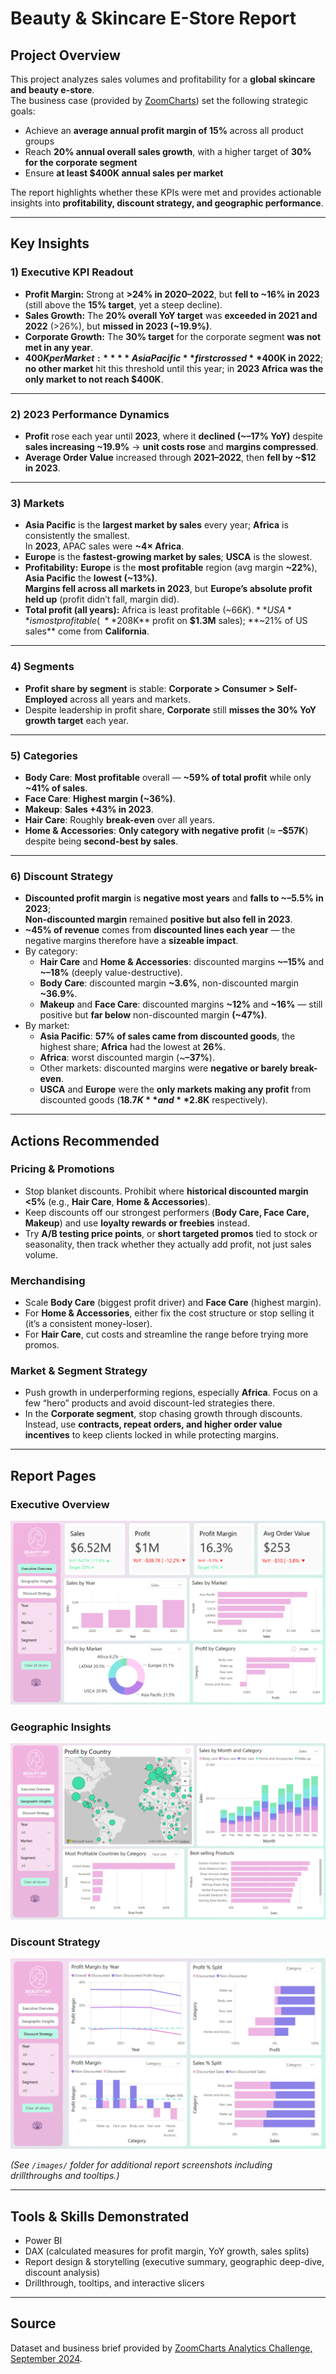 
# Beauty & Skincare E-Store Report

## Project Overview
This project analyzes sales volumes and profitability for a **global skincare and beauty e-store**.  
The business case (provided by [ZoomCharts](https://zoomcharts.com/en/microsoft-power-bi-custom-visuals/challenges/fp20-analytics-september-2024)) set the following strategic goals:
- Achieve an **average annual profit margin of 15%** across all product groups  
- Reach **20% annual overall sales growth**, with a higher target of **30% for the corporate segment**  
- Ensure **at least $400K annual sales per market**  

The report highlights whether these KPIs were met and provides actionable insights into **profitability, discount strategy, and geographic performance**.  

---

## Key Insights
### 1) Executive KPI Readout
- **Profit Margin:** Strong at **>24% in 2020–2022**, but **fell to ~16% in 2023** (still above the **15% target**, yet a steep decline).  
- **Sales Growth:** The **20% overall YoY target** was **exceeded in 2021 and 2022** (>26%), but **missed in 2023 (~19.9%)**.  
- **Corporate Growth:** The **30% target** for the corporate segment **was not met in any year**.  
- **$400K per Market:** **Asia Pacific** first crossed **$400K in 2022**; **no other market** hit this threshold until this year; in **2023 Africa was the only market to not reach $400K**.  

---

### 2) 2023 Performance Dynamics
- **Profit** rose each year until **2023**, where it **declined (~–17% YoY)** despite **sales increasing ~19.9%** → **unit costs rose** and **margins compressed**.  
- **Average Order Value** increased through **2021–2022**, then **fell by ~$12 in 2023**.  

---

### 3) Markets
- **Asia Pacific** is the **largest market by sales** every year; **Africa** is consistently the smallest.  
  In **2023**, APAC sales were **~4× Africa**.  
- **Europe** is the **fastest-growing market by sales**; **USCA** is the slowest.  
- **Profitability:** **Europe** is the **most profitable** region (avg margin **~22%**), **Asia Pacific** the **lowest (~13%)**.  
  **Margins fell across all markets in 2023**, but **Europe’s absolute profit held up** (profit didn’t fall, margin did).  
- **Total profit (all years):** Africa is least profitable (~$66K).  
  **USA** is most profitable (~**$208K** profit on **$1.3M** sales); **~21% of US sales** come from **California**.  

---

### 4) Segments
- **Profit share by segment** is stable: **Corporate > Consumer > Self-Employed** across all years and markets.  
- Despite leadership in profit share, **Corporate** still **misses the 30% YoY growth target** each year.  

---

### 5) Categories
- **Body Care**: **Most profitable** overall — **~59% of total profit** while only **~41% of sales**.  
- **Face Care**: **Highest margin (~36%)**.  
- **Makeup**: **Sales +43% in 2023**.  
- **Hair Care**: Roughly **break-even** over all years.  
- **Home & Accessories**: **Only category with negative profit** (≈ **–$57K**) despite being **second-best by sales**.  

---

### 6) Discount Strategy
- **Discounted profit margin** is **negative most years** and **falls to ~–5.5% in 2023**;  
  **Non-discounted margin** remained **positive but also fell in 2023**.  
- **~45% of revenue** comes from **discounted lines each year** — the negative margins therefore have a **sizeable impact**.  
- By category:  
  - **Hair Care** and **Home & Accessories**: discounted margins **~–15%** and **~–18%** (deeply value-destructive).  
  - **Body Care**: discounted margin **~3.6%**, non-discounted margin **~36.9%**.  
  - **Makeup** and **Face Care**: discounted margins **~12%** and **~16%** — still positive but **far below** non-discounted margin **(~47%)**.
- By market:
  - **Asia Pacific**: **57% of sales came from discounted goods**, the highest share; **Africa** had the lowest at **26%**.  
  - **Africa**: worst discounted margin (~**–37%**).  
  - Other markets: discounted margins were **negative or barely break-even**.  
  - **USCA** and **Europe** were the **only markets making any profit** from discounted goods (**$18.7K** and **$2.8K** respectively).  

---

## Actions Recommended

### Pricing & Promotions
- Stop blanket discounts. Prohibit where **historical discounted margin <5%** (e.g., **Hair Care**, **Home & Accessories**).
- Keep discounts off our strongest performers (**Body Care, Face Care, Makeup**) and use **loyalty rewards or freebies** instead. 
- Try **A/B testing price points**, or **short targeted promos** tied to stock or seasonality, then track whether they actually add profit, not just sales volume.  

### Merchandising
- Scale **Body Care** (biggest profit driver) and **Face Care** (highest margin).  
- For **Home & Accessories**, either fix the cost structure or stop selling it (it’s a consistent money-loser).  
- For **Hair Care**, cut costs and streamline the range before trying more promos.  

### Market & Segment Strategy
- Push growth in underperforming regions, especially **Africa**. Focus on a few “hero” products and avoid discount-led strategies there.  
- In the **Corporate segment**, stop chasing growth through discounts. Instead, use **contracts, repeat orders, and higher order value incentives** to keep clients locked in while protecting margins.    
---

## Report Pages

### Executive Overview
![Executive Overview](./images/01-Overview.png)

### Geographic Insights
![Geographic Insights](./images/04-Geographic%20Insights.png)

### Discount Strategy
![Discount Strategy](./images/07-Discount%20Strategy.png)

*(See `/images/` folder for additional report screenshots including drillthroughs and tooltips.)*  

---

## Tools & Skills Demonstrated
- Power BI  
- DAX (calculated measures for profit margin, YoY growth, sales splits)  
- Report design & storytelling (executive summary, geographic deep-dive, discount analysis)  
- Drillthrough, tooltips, and interactive slicers   

---

## Source
Dataset and business brief provided by [ZoomCharts Analytics Challenge, September 2024](https://zoomcharts.com/en/microsoft-power-bi-custom-visuals/challenges/fp20-analytics-september-2024).
